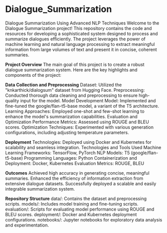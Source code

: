 # Dialogue_Summarization

Dialogue Summarization Using Advanced NLP Techniques
Welcome to the Dialogue Summarization project! This repository contains the code and resources for developing a sophisticated system designed to process and summarize dialogues efficiently. The project leverages the power of machine learning and natural language processing to extract meaningful information from large volumes of text and present it in concise, coherent summaries.

**Project Overview**
The main goal of this project is to create a robust dialogue summarization system. Here are the key highlights and components of the project:

**Data Collection and Preprocessing**
Dataset: Utilized the "knkarthick/dialogsum" dataset from Hugging Face.
Preprocessing: Conducted thorough data cleaning and preprocessing to ensure high-quality input for the model.
Model Development
Model: Implemented and fine-tuned the google/flan-t5-base model, a variant of the T5 architecture.
Learning Approaches: Employed one-shot and few-shot learning to enhance the model's summarization capabilities.
Evaluation and Optimization
Performance Metrics: Assessed using ROUGE and BLEU scores.
Optimization Techniques: Experimented with various generation configurations, including adjusting temperature parameters.


**Deployment**
Technologies: Deployed using Docker and Kubernetes for scalability and seamless integration.
Technologies and Tools Used
Machine Learning Frameworks: TensorFlow, PyTorch
NLP Models: T5 (google/flan-t5-base)
Programming Languages: Python
Containerization and Deployment: Docker, Kubernetes
Evaluation Metrics: ROUGE, BLEU


**Outcomes**
Achieved high accuracy in generating concise, meaningful summaries.
Enhanced the efficiency of information extraction from extensive dialogue datasets.
Successfully deployed a scalable and easily integrable summarization system.


**Repository Structure**
data/: Contains the dataset and preprocessing scripts.
models/: Includes model training and fine-tuning scripts.
evaluation/: Scripts for evaluating model performance using ROUGE and BLEU scores.
deployment/: Docker and Kubernetes deployment configurations.
notebooks/: Jupyter notebooks for exploratory data analysis and experimentation.

